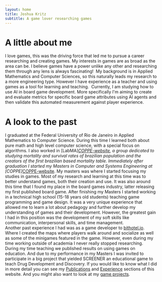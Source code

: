 ```yaml
---
layout: home
title: Joshua Kritz
subtitle: A game lover researching games
---
```


# A little about me
I love games, this was the driving force that led me to pursue a career researching and creating games. My interests in games are as broad as the area can be. I believe games have a power unlike any other and researching them through any lens is always fascinating! 
My background is in Applied Mathematics and Computer Sciences, so this naturally leads my research to a more engineering type. However I have experience as a teacher and using games as a tool for learning and teaching. 
Currently, I am studying how to use AI in board game development. More specifically I'm aiming to create and evaluate metrics for specific board game attributes using AI agents and then validate this automated measurement against player experience.

# A look to the past
I graduated at the Federal University of Rio de Janeiro in Applied Mathematics to Computer Science. During this time I learned both about pure math and high level computer science, with a special focus on algorithms. I also worked in [LabMA]*[COPPE-website], a group dedicated to studying mortality and survival rates of brazilian population and the creators of the first brazilian based mortality table. 
Immediately after graduation I started my Masters in Computer and Systems Engineering at [COPPE]*[COPPE-website]. My masters was where I started focusing my studies in games. Most of my research and learning at this time was to better understand games, both their creation and use. It was also around this time that I found my place in the board games industry, latter releasing my first published board game.
After finishing my Masters I started working in a technical high school (15-18 years old students) teaching game programming and game design. It was a very unique experience that allowed me to learn a lot about pedagogy and further develop my understanding of games and their development. However, the greatest gain I had in this position was the development of my soft skills like communication, interpersonal skills, and time management.  
Another past experience I had was as a game developer to [bithotel.io][bithotel-website]. Where I created the maps where players walk around and socialize as well as some of the minigames featured in the game. 
However, even during my time working outside of academia I never really stopped researching. During my time teaching we published results on using games on education. And due to my performance in my Masters I was invited to participate in a big project that yielded SCREENER an educational game to teach Drug Development and Discovery. 
If you would like to know what I did in more detail you can see my [Publications][publications] and [Experience][experience] sections of this website. And you might also want to look at my [game projects][games].



[labma-website]: https://labma.ufrj.br/site/#
[COPPE-website]: https://coppe.ufrj.br/en/home-en/
[bithotel-website]: bithotel.io
[publications]: https://jskritz.github.io/publications/
[experience]: https://jskritz.github.io/experience/
[games]: https://jskritz.github.io/games/